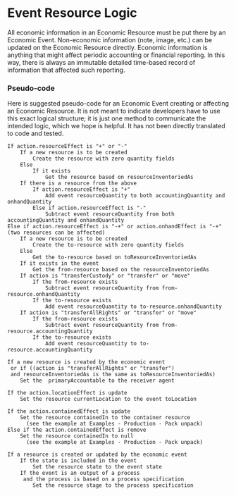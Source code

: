 # Event Resource Logic

All economic information in an Economic Resource must be put there by an Economic Event.  Non-economic information (note, image, etc.) can be updated on the Economic Resource directly. Economic information is anything that might affect periodic accounting or financial reporting.  In this way, there is always an immutable detailed time-based record of information that affected such reporting.

### Pseudo-code

Here is suggested pseudo-code for an Economic Event creating or affecting an Economic Resource.  It is not meant to indicate developers have to use this exact logical structure; it is just one method to communicate the intended logic, which we hope is helpful.  It has not been directly translated to code and tested.

```
If action.resourceEffect is "+" or "-"
    If a new resource is to be created
        Create the resource with zero quantity fields
    Else
        If it exists
            Get the resource based on resourceInventoriedAs
    If there is a resource from the above
        If action.resourceEffect is "+"
            Add event resourceQuantity to both accountingQuantity and onhandQuantity
        Else if action.resourceEffect is "-"
            Subtract event resourceQuantity from both accountingQuantity and onhandQuantity
Else if action.resourceEffect is "-+" or action.onhandEffect is "-+" (two resources can be affected)
    If a new resource is to be created
        Create the to-resource with zero quantity fields
    Else
        Get the to-resource based on toResourceInventoriedAs  
    If it exists in the event
        Get the from-resource based on the resourceInventoriedAs  
    If action is "transferCustody" or "transfer" or "move"
        If the from-resource exists
            Subtract event resourceQuantity from from-resource.onhandQuantity
        If the to-resource exists
            Add event resourceQuantity to to-resource.onhandQuantity
    If action is "transferAllRights" or "transfer" or "move"
        If the from-resource exists
            Subtract event resourceQuantity from from-resource.accountingQuantity
        If the to-resource exists
            Add event resourceQuantity to to-resource.accountingQuantity

If a new resource is created by the economic event 
 or if ((action is "transferAllRights" or "transfer") 
 and resourceInventoriedAs is the same as toResourceInventoriedAs)
    Set the  primaryAccountable to the receiver agent

If the action.locationEffect is update
    Set the resource currentLocation to the event toLocation

If the action.containedEffect is update
    Set the resource containedIn to the container resource
      (see the example at Examples - Production - Pack unpack)
Else if the action.containedEffect is remove
    Set the resource containedIn to null
      (see the example at Examples - Production - Pack unpack)

If a resource is created or updated by the economic event
    If the state is included in the event
        Set the resource state to the event state
    If the event is an output of a process
     and the process is based on a process specification
        Set the resource stage to the process specification
```
